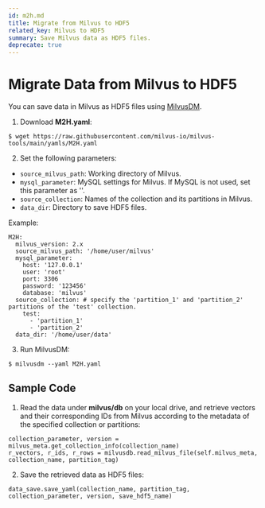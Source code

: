 ```yaml
---
id: m2h.md
title: Migrate from Milvus to HDF5
related_key: Milvus to HDF5
summary: Save Milvus data as HDF5 files.
deprecate: true
---
```

# Migrate Data from Milvus to HDF5

You can save data in Milvus as HDF5 files using [MilvusDM](migrate_overview.md).

1. Download **M2H.yaml**:

```
$ wget https://raw.githubusercontent.com/milvus-io/milvus-tools/main/yamls/M2H.yaml
```

2. Set the following parameters:
- `source_milvus_path`: Working directory of Milvus. 
- `mysql_parameter`: MySQL settings for Milvus. If MySQL is not used, set this parameter as ''.
- `source_collection`: Names of the collection and its partitions in Milvus.
- `data_dir`: Directory to save HDF5 files.

Example:
```
M2H:
  milvus_version: 2.x
  source_milvus_path: '/home/user/milvus'
  mysql_parameter:
    host: '127.0.0.1'
    user: 'root'
    port: 3306
    password: '123456'
    database: 'milvus'
  source_collection: # specify the 'partition_1' and 'partition_2' partitions of the 'test' collection.
    test:
      - 'partition_1'
      - 'partition_2'
  data_dir: '/home/user/data'
```

3. Run MilvusDM:
```
$ milvusdm --yaml M2H.yaml
```

## Sample Code
1. Read the data under **milvus/db** on your local drive, and retrieve vectors and their corresponding IDs from Milvus according to the metadata of the specified collection or partitions:

```
collection_parameter, version = milvus_meta.get_collection_info(collection_name)
r_vectors, r_ids, r_rows = milvusdb.read_milvus_file(self.milvus_meta, collection_name, partition_tag)
```

2. Save the retrieved data as HDF5 files:

```
data_save.save_yaml(collection_name, partition_tag, collection_parameter, version, save_hdf5_name)
```

